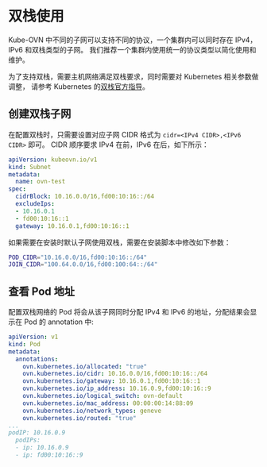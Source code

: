 # 双栈使用

Kube-OVN 中不同的子网可以支持不同的协议，一个集群内可以同时存在 IPv4，IPv6 和双栈类型的子网。
我们推荐一个集群内使用统一的协议类型以简化使用和维护。

为了支持双栈，需要主机网络满足双栈要求，同时需要对 Kubernetes 相关参数做调整，
请参考 Kubernetes 的[双栈官方指导](https://kubernetes.io/docs/concepts/services-networking/dual-stack)。

## 创建双栈子网

在配置双栈时，只需要设置对应子网 CIDR 格式为 `cidr=<IPv4 CIDR>,<IPv6 CIDR>` 即可。
CIDR 顺序要求 IPv4 在前，IPv6 在后，如下所示：

```yaml
apiVersion: kubeovn.io/v1
kind: Subnet
metadata: 
  name: ovn-test
spec:
  cidrBlock: 10.16.0.0/16,fd00:10:16::/64
  excludeIps:
  - 10.16.0.1
  - fd00:10:16::1
  gateway: 10.16.0.1,fd00:10:16::1
```

如果需要在安装时默认子网使用双栈，需要在安装脚本中修改如下参数：

```bash
POD_CIDR="10.16.0.0/16,fd00:10:16::/64"
JOIN_CIDR="100.64.0.0/16,fd00:100:64::/64"
```

## 查看 Pod 地址

配置双栈网络的 Pod 将会从该子网同时分配 IPv4 和 IPv6 的地址，分配结果会显示在 Pod 的 annotation 中:
```yaml
apiVersion: v1
kind: Pod
metadata:
  annotations:
    ovn.kubernetes.io/allocated: "true"
    ovn.kubernetes.io/cidr: 10.16.0.0/16,fd00:10:16::/64
    ovn.kubernetes.io/gateway: 10.16.0.1,fd00:10:16::1
    ovn.kubernetes.io/ip_address: 10.16.0.9,fd00:10:16::9
    ovn.kubernetes.io/logical_switch: ovn-default
    ovn.kubernetes.io/mac_address: 00:00:00:14:88:09
    ovn.kubernetes.io/network_types: geneve
    ovn.kubernetes.io/routed: "true"
...
podIP: 10.16.0.9
  podIPs:
  - ip: 10.16.0.9
  - ip: fd00:10:16::9
```
